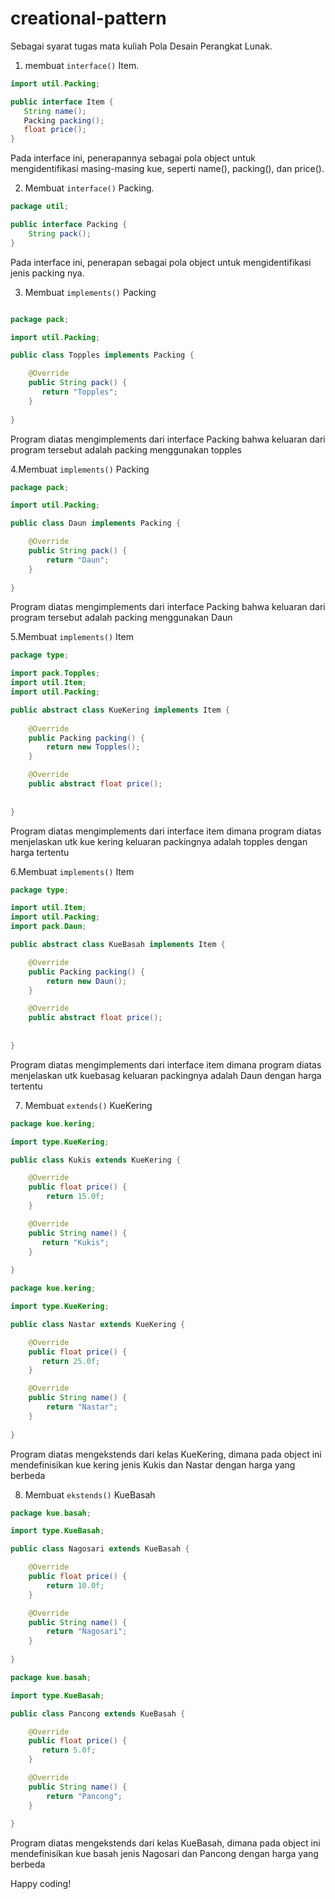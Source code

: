 # creational-pattern
Sebagai syarat tugas mata kuliah Pola Desain Perangkat Lunak.

1. membuat ```interface()``` Item.
```java
import util.Packing;

public interface Item {
   String name();
   Packing packing();
   float price();
}
```
Pada interface ini, penerapannya sebagai pola object untuk mengidentifikasi masing-masing kue, seperti name(), packing(), dan price().

2. Membuat ```interface()``` Packing.
```java
package util;

public interface Packing {
    String pack();
}
```
Pada interface ini, penerapan sebagai pola object untuk mengidentifikasi jenis packing nya.

3. Membuat ```implements()``` Packing
```java

package pack;

import util.Packing;

public class Topples implements Packing {

    @Override
    public String pack() {
       return "Topples";
    }
    
}
```
Program diatas mengimplements dari interface Packing bahwa keluaran dari program tersebut adalah packing menggunakan topples

4.Membuat ```implements()``` Packing
```java
package pack;

import util.Packing;

public class Daun implements Packing {

    @Override
    public String pack() {
        return "Daun";
    }
    
}
```
Program diatas mengimplements dari interface Packing bahwa keluaran dari program tersebut adalah packing menggunakan Daun

5.Membuat ```implements()``` Item
```java
package type;

import pack.Topples;
import util.Item;
import util.Packing;

public abstract class KueKering implements Item {
    
    @Override
    public Packing packing() {
        return new Topples();
    }

    @Override
    public abstract float price();
        
    
}
```
Program diatas mengimplements dari interface item dimana program diatas menjelaskan utk kue kering keluaran packingnya adalah topples dengan harga tertentu

6.Membuat ```implements()``` Item
```java
package type;

import util.Item;
import util.Packing;
import pack.Daun;

public abstract class KueBasah implements Item {

    @Override
    public Packing packing() {
        return new Daun();
    }

    @Override
    public abstract float price();
        
    
}
```
Program diatas mengimplements dari interface item dimana program diatas menjelaskan utk kuebasag keluaran packingnya adalah Daun dengan harga tertentu

7. Membuat ```extends()``` KueKering


```java
package kue.kering;

import type.KueKering;

public class Kukis extends KueKering {

    @Override
    public float price() {
        return 15.0f;
    }

    @Override
    public String name() {
       return "Kukis";
    }
    
}
```

```java
package kue.kering;

import type.KueKering;

public class Nastar extends KueKering {

    @Override
    public float price() {
       return 25.0f;
    }

    @Override
    public String name() {
        return "Nastar";
    }
    
}
```
Program diatas mengekstends dari kelas KueKering, dimana pada object ini mendefinisikan kue kering jenis Kukis dan Nastar dengan harga yang berbeda

8. Membuat ```ekstends()``` KueBasah
```java
package kue.basah;

import type.KueBasah;

public class Nagosari extends KueBasah {

    @Override
    public float price() {
        return 10.0f;
    }

    @Override
    public String name() {
        return "Nagosari";
    }
    
}
```
```java
package kue.basah;

import type.KueBasah;

public class Pancong extends KueBasah {

    @Override
    public float price() {
       return 5.0f;
    }

    @Override
    public String name() {
        return "Pancong";
    }
    
}
```
Program diatas mengekstends dari kelas KueBasah, dimana pada object ini mendefinisikan kue basah jenis Nagosari dan Pancong dengan harga yang berbeda


Happy coding!
